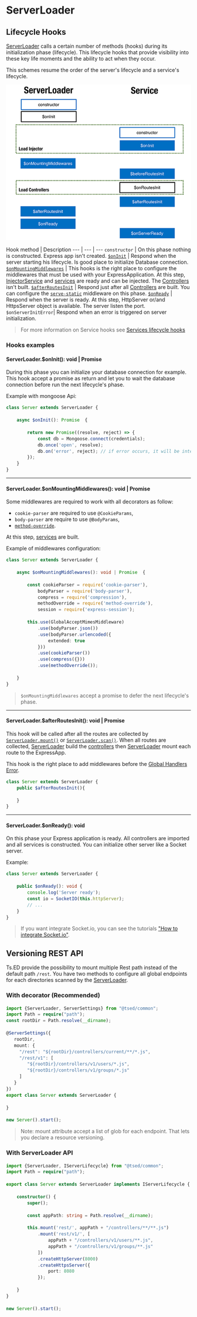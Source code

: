 # ServerLoader
## Lifecycle Hooks

[ServerLoader](/api/common/server/serverloader.md) calls a certain number of methods (hooks) during its initialization
phase (lifecycle). This lifecycle hooks that provide visibility into these key life moments and the ability to act
when they occur.

This schemes resume the order of the server's lifecycle and a service's lifecycle.

![lifecycle-hooks](./../assets/hooks-in-sequence.png)

Hook method | Description
--- | --- | ---
`constructor` | On this phase nothing is constructed. Express app isn't created.
[`$onInit`](#serverloaderoninit-void-promise) | Respond when the server starting his lifecycle. Is good place to initialize Database connection.
[`$onMountingMiddlewares`](#serverloaderonmountingmiddlewares-void-promise) | This hooks is the right place to configure the middlewares that must be used with your ExpressApplication. At this step, [InjectorService](/api/common/core/di/injectorservice.md) and [services](/docs/services/README.md) are ready and can be injected. The [Controllers](/docs/controllers.md) isn't built.
[`$afterRoutesInit`](#serverloaderafterroutesinit-void-promise) | Respond just after all [Controllers](/docs/controllers.md) are built. You can configure the [`serve-static`](https://github.com/expressjs/serve-static) middleware on this phase.
[`$onReady`](#serverloaderonready-void) | Respond when the server is ready. At this step, HttpServer or/and HttpsServer object is available. The server listen the port.
`$onServerInitError`| Respond when an error is triggered on server initialization.

> For more information on Service hooks see [Services lifecycle hooks](/docs/services.md#lifecycle-hook)

### Hooks examples
#### ServerLoader.$onInit(): void | Promise

During this phase you can initialize your database connection for example. This hook accept a promise as return and let you to wait the database connection before run the next lifecycle's phase.

Example with mongoose Api:
```typescript
class Server extends ServerLoader {

    async $onInit(): Promise  {

        return new Promise((resolve, reject) => {
            const db = Mongoose.connect(credentials);
            db.once('open', resolve);
            db.on('error', reject); // if error occurs, it will be intercepted by $onServerInitError
        });
    }
}
```

***

#### ServerLoader.$onMountingMiddlewares(): void | Promise

Some middlewares are required to work with all decorators as follow:

* `cookie-parser` are required to use `@CookieParams`,
* `body-parser` are require to use `@BodyParams`,
* [`method-override`](https://github.com/expressjs/method-override).

At this step, [services](/docs/services/README.md) are built.

Example of middlewares configuration:
```typescript
class Server extends ServerLoader {

    async $onMountingMiddlewares(): void | Promise  {

        const cookieParser = require('cookie-parser'),
            bodyParser = require('body-parser'),
            compress = require('compression'),
            methodOverride = require('method-override'),
            session = require('express-session');

        this.use(GlobalAcceptMimesMiddleware)
            .use(bodyParser.json())
            .use(bodyParser.urlencoded({
                extended: true
            }))
            .use(cookieParser())
            .use(compress({}))
            .use(methodOverride());

    }
}
```
> `$onMountingMiddlewares` accept a promise to defer the next lifecycle's phase.

***

#### ServerLoader.$afterRoutesInit(): void | Promise

This hook will be called after all the routes are collected by [`ServerLoader.mount()`](/api/common/server/serverloader.md)
or [`ServerLoader.scan()`](/api/common/server/serverloader.md).
When all routes are collected, [ServerLoader](/api/common/server/serverloader.md) build the [controllers](/docs/controllers.md) then [ServerLoader](/api/common/server/serverloader.md) mount each route to the ExpressApp.

This hook is the right place to add middlewares before the [Global Handlers Error](/docs/middlewares/override/global-error-handler.md).

```typescript
class Server extends ServerLoader {
    public $afterRoutesInit(){

    }
}
```

***

#### ServerLoader.$onReady(): void

On this phase your Express application is ready. All controllers are imported and all services is constructed.
You can initialize other server like a Socket server.

Example:
```typescript
class Server extends ServerLoader {

    public $onReady(): void {
        console.log('Server ready');
        const io = SocketIO(this.httpServer);
        // ...
    }
}
```
> If you want integrate Socket.io, you can see the tutorials ["How to integrate Socket.io"](/tutorials/socket-io.md).

## Versioning REST API

Ts.ED provide the possibility to mount multiple Rest path instead of the default path `/rest`.
You have two methods to configure all global endpoints for each directories scanned by the [ServerLoader](/api/common/server/serverloader.md).

### With decorator (Recommended)

```typescript
import {ServerLoader, ServerSettings} from "@tsed/common";
import Path = require("path");
const rootDir = Path.resolve(__dirname);

@ServerSettings({
   rootDir,
   mount: {
     "/rest": "${rootDir}/controllers/current/**/*.js",
     "/rest/v1": [
        "${rootDir}/controllers/v1/users/*.js",
        "${rootDir}/controllers/v1/groups/*.js"
     ]
   }
})
export class Server extends ServerLoader {

}

new Server().start();
```
> Note: mount attribute accept a list of glob for each endpoint. That lets you declare a resource versioning.

### With ServerLoader API

```typescript
import {ServerLoader, IServerLifecycle} from "@tsed/common";
import Path = require("path");

export class Server extends ServerLoader implements IServerLifecycle {

    constructor() {
        super();

        const appPath: string = Path.resolve(__dirname);

        this.mount('rest/', appPath + "/controllers/**/**.js")
            .mount('rest/v1/', [
                appPath + "/controllers/v1/users/**.js",
                appPath + "/controllers/v1/groups/**.js"
            ])
            .createHttpServer(8000)
            .createHttpsServer({
                port: 8080
            });

    }
}

new Server().start();
```

